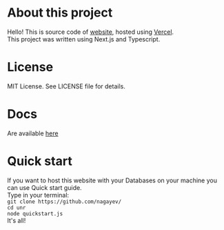 # About this project

Hello! This is source code of [website](https://nenoy.ru), hosted using [Vercel](https://zeit.co).  
This project was written using Next.js and Typescript.

# License

MIT License. See LICENSE file for details.

# Docs
Are available [here](https://github.com/nagayev/unr/blob/master/DOCS.MD)

# Quick start
If you want to host this website with your Databases on your machine you can use Quick start guide.  
Type in your terminal:  
`git clone https://github.com/nagayev/`  
`cd unr`  
`node quickstart.js`  
It's all!

